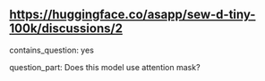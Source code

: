## https://huggingface.co/asapp/sew-d-tiny-100k/discussions/2

contains_question: yes

question_part: Does this model use attention mask?
